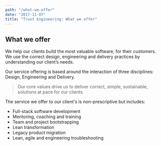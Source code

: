 ```yaml
---
path: "/what-we-offer"
date: "2017-11-07"
title: "Trust Engineering: What we offer"
---
```


## What we offer

We help our clients build the most valuable software, for their customers. We use the correct design, engineering and delivery practices by understanding our client’s needs. 

Our service offering is based around the interaction of three disciplines: 
Design, Engineering and Delivery.

> Our core values drive us to deliver correct, simple, sustainable, solutions at pace for our clients. 

The service we offer to our client's is non-prescriptive but includes:

- Full-stack software development
- Mentoring, coaching and training
- Team and project bootstrapping
- Lean transformation
- Legacy product migration
- Lean, agile and engineering troubleshooting






